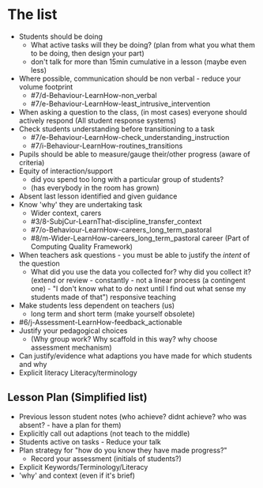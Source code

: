 The list
========

* Students should be doing
    * What active tasks will they be doing? (plan from what you what them to be doing, then design your part)
    * don't talk for more than 15min cumulative in a lesson (maybe even less)
* Where possible, communication should be non verbal - reduce your volume footprint
    * #7/d-Behaviour-LearnHow-non_verbal 
    * #7/e-Behaviour-LearnHow-least_intrusive_intervention
* When asking a question to the class, (in most cases) everyone should actively respond (All student response systems)
* Check students understanding before transitioning to a task 
    * #7/e-Behaviour-LearnHow-check_understanding_instruction 
    * #7/i-Behaviour-LearnHow-routines_transitions
* Pupils should be able to measure/gauge their/other progress (aware of criteria)
* Equity of interaction/support
    * did you spend too long with a particular group of students?
    * (has everybody in the room has grown)
* Absent last lesson identified and given guidance
* Know 'why' they are undertaking task
    * Wider context, carers
    * #3/8-SubjCur-LearnThat-discipline_transfer_context
    * #7/o-Behaviour-LearnHow-careers_long_term_pastoral
    * #8/m-Wider-LearnHow-careers_long_term_pastoral career (Part of Computing Quality Framework) 
* When teachers ask questions - you must be able to justify the _intent_ of the question
    * What did you use the data you collected for? why did you collect it? (extend or review - constantly - not a linear process (a contingent one) - "I don't know what to do next until I find out what sense my students made of that") responsive teaching
* Make students less dependent on teachers (us) 
    * long term and short term (make yourself obsolete)
* #6/j-Assessment-LearnHow-feedback_actionable
* Justify your pedagogical choices
    * (Why group work? Why scaffold in this way? why choose assessment mechanism)
* Can justify/evidence what adaptions you have made for which students and why
* Explicit literacy Literacy/terminology


Lesson Plan (Simplified list)
-----------
* Previous lesson student notes (who achieve? didnt achieve? who was absent? - have a plan for them)
* Explicitly call out adaptions (not teach to the middle)
* Students active on tasks - Reduce your talk
* Plan strategy for "how do you know they have made progress?"
    * Record your assessment (initials of students?)
* Explicit Keywords/Terminology/Literacy
* 'why' and context (even if it's brief)
